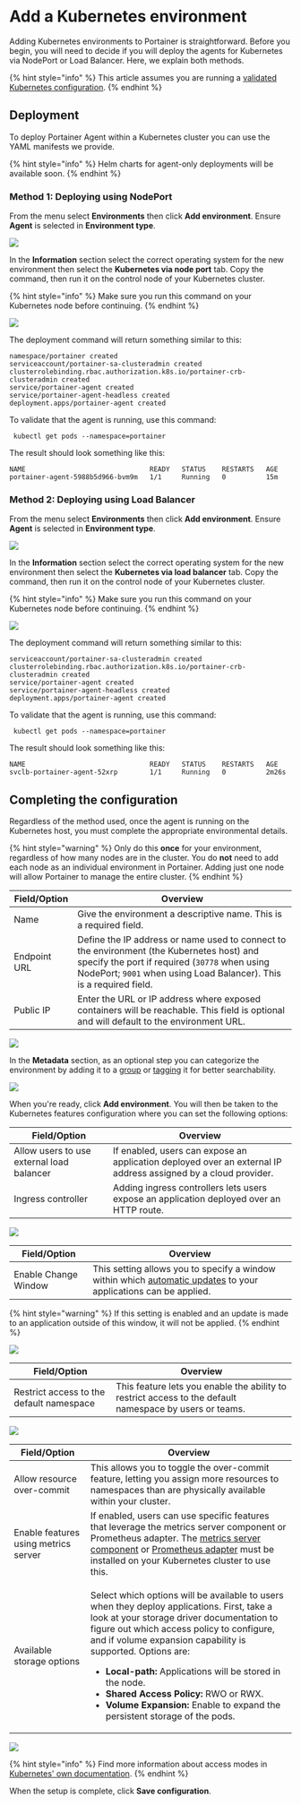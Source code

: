 # Add a Kubernetes environment

Adding Kubernetes environments to Portainer is straightforward. Before you begin, you will need to decide if you will deploy the agents for Kubernetes via NodePort or Load Balancer. Here, we explain both methods.

{% hint style="info" %}
This article assumes you are running a [validated Kubernetes configuration](../../../start/requirements-and-prerequisites.md#validated-configurations).
{% endhint %}

## Deployment

To deploy Portainer Agent within a Kubernetes cluster you can use the YAML manifests we provide.

{% hint style="info" %}
Helm charts for agent-only deployments will be available soon.
{% endhint %}

### Method 1: Deploying using NodePort

From the menu select **Environments** then click **Add environment**. Ensure **Agent** is selected in **Environment type**.

![](../../../.gitbook/assets/2.10-environments-add-k8s-1.gif)

In the **Information** section select the correct operating system for the new environment then select the **Kubernetes via node port** tab. Copy the command, then run it on the control node of your Kubernetes cluster.&#x20;

{% hint style="info" %}
Make sure you run this command on your Kubernetes node before continuing.
{% endhint %}

![](../../../.gitbook/assets/2.10-environments-add-k8s-nodeport.png)

The deployment command will return something similar to this:

```
namespace/portainer created
serviceaccount/portainer-sa-clusteradmin created
clusterrolebinding.rbac.authorization.k8s.io/portainer-crb-clusteradmin created
service/portainer-agent created
service/portainer-agent-headless created
deployment.apps/portainer-agent created
```

To validate that the agent is running, use this command:

```
 kubectl get pods --namespace=portainer
```

The result should look something like this:

```
NAME                               READY   STATUS    RESTARTS   AGE
portainer-agent-5988b5d966-bvm9m   1/1     Running   0          15m
```

### Method 2: Deploying using Load Balancer

From the menu select **Environments** then click **Add environment**. Ensure **Agent** is selected in **Environment type**.

![](../../../.gitbook/assets/2.10-environments-add-k8s-1.gif)

In the **Information** section select the correct operating system for the new environment then select the **Kubernetes via load balancer** tab. Copy the command, then run it on the control node of your Kubernetes cluster.&#x20;

{% hint style="info" %}
Make sure you run this command on your Kubernetes node before continuing.
{% endhint %}

![](../../../.gitbook/assets/2.10-environments-add-k8s-lb.png)

The deployment command will return something similar to this:

```
serviceaccount/portainer-sa-clusteradmin created
clusterrolebinding.rbac.authorization.k8s.io/portainer-crb-clusteradmin created
service/portainer-agent created
service/portainer-agent-headless created
deployment.apps/portainer-agent created
```

To validate that the agent is running, use this command:

```
 kubectl get pods --namespace=portainer
```

The result should look something like this:

```
NAME                               READY   STATUS    RESTARTS   AGE
svclb-portainer-agent-52xrp        1/1     Running   0          2m26s
```

## Completing the configuration

Regardless of the method used, once the agent is running on the Kubernetes host, you must complete the appropriate environmental details.

{% hint style="warning" %}
Only do this **once** for your environment, regardless of how many nodes are in the cluster. You do **not** need to add each node as an individual environment in Portainer. Adding just one node will allow Portainer to manage the entire cluster.
{% endhint %}

| Field/Option | Overview                                                                                                                                                                                                          |
| ------------ | ----------------------------------------------------------------------------------------------------------------------------------------------------------------------------------------------------------------- |
| Name         | Give the environment a descriptive name. This is a required field.                                                                                                                                                |
| Endpoint URL | Define the IP address or name used to connect to the environment (the Kubernetes host) and specify the port if required (`30778` when using NodePort; `9001` when using Load Balancer). This is a required field. |
| Public IP    | Enter the URL or IP address where exposed containers will be reachable. This field is optional and will default to the environment URL.                                                                           |

![](../../../.gitbook/assets/install-agent-swarm-linux-3.png)

In the **Metadata** section, as an optional step you can categorize the environment by adding it to a [group](../groups.md) or  [tagging](../tags.md) it for better searchability.

![](../../../.gitbook/assets/install-agent-swarm-linux-4.png)

When you're ready, click **Add environment**. You will then be taken to the Kubernetes features configuration where you can set the following options:

| Field/Option                              | Overview                                                                                                       |
| ----------------------------------------- | -------------------------------------------------------------------------------------------------------------- |
| Allow users to use external load balancer | If enabled, users can expose an application deployed over an external IP address assigned by a cloud provider. |
| Ingress controller                        | Adding ingress controllers lets users expose an application deployed over an HTTP route.                       |

![](../../../.gitbook/assets/2.10-environments-add-k8s-networking.png)

| Field/Option         | Overview                                                                                                                                                                               |
| -------------------- | -------------------------------------------------------------------------------------------------------------------------------------------------------------------------------------- |
| Enable Change Window | This setting allows you to specify a window within which [automatic updates](../../../user/kubernetes/applications/manifest.md#automatic-updates) to your applications can be applied. |

{% hint style="warning" %}
If this setting is enabled and an update is made to an application outside of this window, it will not be applied.
{% endhint %}

![](../../../.gitbook/assets/2.10-k8s-cluster-setup-changewindow.png)

| Field/Option                             | Overview                                                                                                |
| ---------------------------------------- | ------------------------------------------------------------------------------------------------------- |
| Restrict access to the default namespace | This feature lets you enable the ability to restrict access to the default namespace by users or teams. |

![](../../../.gitbook/assets/2.10-environments-add-k8s-security.png)

| Field/Option                         | Overview                                                                                                                                                                                                                                                                                                                                                                                                                                                                                                             |
| ------------------------------------ | -------------------------------------------------------------------------------------------------------------------------------------------------------------------------------------------------------------------------------------------------------------------------------------------------------------------------------------------------------------------------------------------------------------------------------------------------------------------------------------------------------------------- |
| Allow resource over-commit           | This allows you to toggle the over-commit feature, letting you assign more resources to namespaces than are physically available within your cluster.                                                                                                                                                                                                                                                                                                                                                                |
| Enable features using metrics server | If enabled, users can use specific features that leverage the metrics server component or Prometheus adapter. The [metrics server component](https://kubernetes.io/docs/tasks/debug-application-cluster/resource-metrics-pipeline/#metrics-server) or [Prometheus adapter](https://github.com/kubernetes-sigs/prometheus-adapter) must be installed on your Kubernetes cluster to use this.                                                                                                                          |
| Available storage options            | <p>Select which options will be available to users when they deploy applications. First, take a look at your storage driver documentation to figure out which access policy to configure, and if volume expansion capability is supported. Options are:</p><p></p><ul><li><strong>Local-path:</strong> Applications will be stored in the node.</li><li><strong>Shared Access Policy:</strong> RWO or RWX.</li><li><strong>Volume Expansion:</strong> Enable to expand the persistent storage of the pods.</li></ul> |

![](../../../.gitbook/assets/2.10-environments-add-k8s-resources.png)

{% hint style="info" %}
Find more information about access modes in [Kubernetes' own documentation](https://kubernetes.io/docs/concepts/storage/persistent-volumes/#access-modes).
{% endhint %}

When the setup is complete, click **Save configuration**.&#x20;
